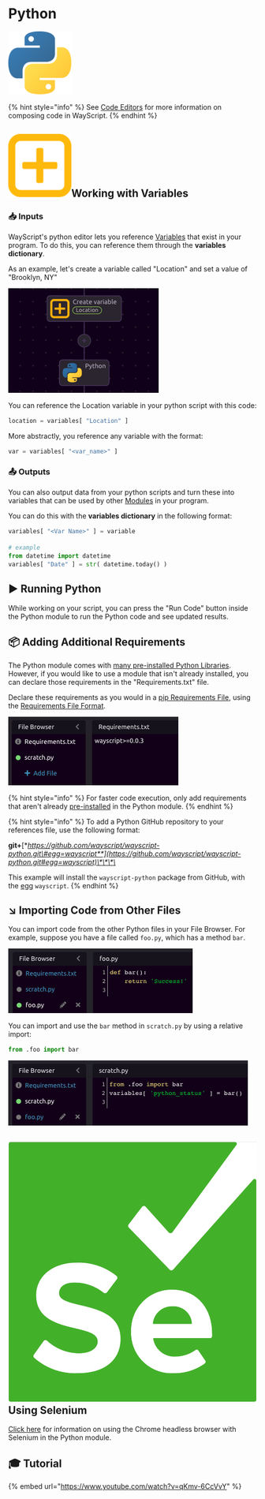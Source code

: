 # Python

![Write Python code.](../../../.gitbook/assets/python_128x128.png)

{% hint style="info" %}
See [Code Editors](../../../getting_started/code-editors.md) for more information on composing code in WayScript.
{% endhint %}

## ![](../../../.gitbook/assets/create_var.png)Working with Variables

###  📥 Inputs

WayScript's python editor lets you reference [Variables](../../../getting_started/variables.md) that exist in your program. To do this, you can reference them through the **variables dictionary**.

As an example, let's create a variable called "Location" and set a value of "Brooklyn, NY"

![](../../../.gitbook/assets/screenshot-2019-07-16-14.03.23.png)

You can reference the Location variable in your python script with this code:

```python
location = variables[ "Location" ]
```

More abstractly, you reference any variable with the format:

```python
var = variables[ "<var_name>" ] 
```

### 📤 Outputs

You can also output data from your python scripts and turn these into variables that can be used by other [Modules](../../../getting_started/modules.md) in your program. 

You can do this with the **variables dictionary** in the following format:

```python
variables[ "<Var Name>" ] = variable

# example
from datetime import datetime
variables[ "Date" ] = str( datetime.today() )
```

## ▶ Running Python

While working on your script, you can press the "Run Code" button inside the Python module to run the Python code and see updated results.

## 📦 Adding Additional Requirements

The Python module comes with [many pre-installed Python Libraries](libraries.md). However, if you would like to use a module that isn't already installed, you can declare those requirements in the "Requirements.txt" file.

Declare these requirements as you would in a [pip Requirements File](https://pip.pypa.io/en/stable/user_guide/#requirements-files), using the [Requirements File Format](https://pip.pypa.io/en/stable/reference/pip_install/#requirements-file-format).

![](../../../.gitbook/assets/screen-shot-2020-01-23-at-6.19.16-pm.png)

{% hint style="info" %}
For faster code execution, only add requirements that aren't already [pre-installed](libraries.md) in the Python module.
{% endhint %}

{% hint style="info" %}
To add a Python GitHub repository to your references file, use the following format:

**git+**[**https://github.com/wayscript/wayscript-python.git\#egg=wayscript**](https://github.com/wayscript/wayscript-python.git#egg=wayscript)\*\*\*\*

This example will install the `wayscript-python` package from GitHub, with the [egg](https://python101.pythonlibrary.org/chapter38_eggs.html) `wayscript`.
{% endhint %}

## ↘ Importing Code from Other Files

You can import code from the other Python files in your File Browser. For example, suppose you have a file called `foo.py`, which has a method `bar`.

![](../../../.gitbook/assets/screen-shot-2020-02-18-at-2.06.29-pm.png)

You can import and use the `bar` method in `scratch.py` by using a relative import:

```python
from .foo import bar
```

![Example of importing and using the method &quot;bar&quot; from &quot;foo.py&quot;](../../../.gitbook/assets/screen-shot-2020-02-18-at-2.06.44-pm.png)

## ![](../../../.gitbook/assets/selenium_logo_square_green.png) Using Selenium

[Click here](libraries.md#using-selenium) for information on using the Chrome headless browser with Selenium in the Python module.

## 🎓 Tutorial

{% embed url="https://www.youtube.com/watch?v=qKmv-6CcVvY" %}


